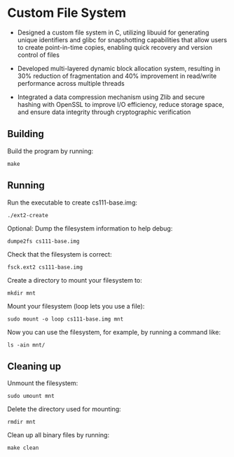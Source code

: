 # Custom File System

- Designed a custom file system in C, utilizing libuuid for generating unique identifiers and glibc for snapshotting capabilities
that allow users to create point-in-time copies, enabling quick recovery and version control of files

- Developed multi-layered dynamic block allocation system, resulting in 30% reduction of fragmentation and 40% improvement
in read/write performance across multiple threads

- Integrated a data compression mechanism using Zlib and secure hashing with OpenSSL to improve I/O efficiency, reduce
storage space, and ensure data integrity through cryptographic verification

## Building
Build the program by running:  
```shell 
make
```

## Running
Run the executable to create cs111-base.img:  
```shell
./ext2-create
```  
Optional: Dump the filesystem information to help debug:  
```shell 
dumpe2fs cs111-base.img
```  
Check that the filesystem is correct:  
```shell 
fsck.ext2 cs111-base.img
```  
Create a directory to mount your filesystem to:  
```shell 
mkdir mnt
```  
Mount your filesystem (loop lets you use a file):  
```shell 
sudo mount -o loop cs111-base.img mnt
```  
Now you can use the filesystem, for example, by running a command like:
```shell
ls -ain mnt/
```  

## Cleaning up
Unmount the filesystem:  
```shell 
sudo umount mnt
```  
Delete the directory used for mounting:  
```shell
rmdir mnt
```  
Clean up all binary files by running:  
```shell
make clean
```  
